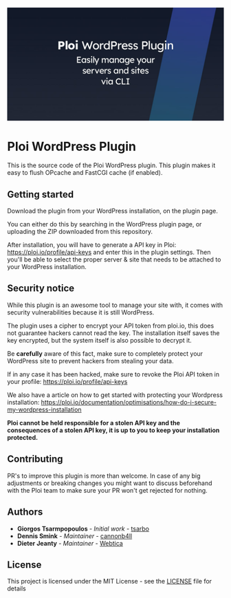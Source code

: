 ![](screenshots/wordpress-plugin-banner.jpg)

# Ploi WordPress Plugin

This is the source code of the Ploi WordPress plugin. This plugin makes it easy to flush OPcache and FastCGI cache (if enabled).

## Getting started

Download the plugin from your WordPress installation, on the plugin page.

You can either do this by searching in the WordPress plugin page, or uploading the ZIP downloaded from this repository.

After installation, you will have to generate a API key in Ploi: https://ploi.io/profile/api-keys and enter this in the
plugin settings. Then you'll be able to select the proper server & site that needs to be attached to your WordPress installation.

## Security notice

While this plugin is an awesome tool to manage your site with, it comes with security vulnerabilities because it is still WordPress.

The plugin uses a cipher to encrypt your API token from ploi.io, this does not guarantee hackers cannot read the key. The installation itself
saves the key encrypted, but the system itself is also possible to decrypt it.

Be **carefully** aware of this fact, make sure to completely protect your WordPress site to prevent hackers from stealing your data.

If in any case it has been hacked, make sure to revoke the Ploi API token in your profile: https://ploi.io/profile/api-keys

We also have a article on how to get started with protecting your Wordpress installation: https://ploi.io/documentation/optimisations/how-do-i-secure-my-wordpress-installation

**Ploi cannot be held responsible for a stolen API key and the consequences of a stolen API key, it is up to you to keep your installation protected.**

## Contributing
PR's to improve this plugin is more than welcome. In case of any big adjustments or breaking changes you might want to discuss
beforehand with the Ploi team to make sure your PR won't get rejected for nothing.

## Authors
* **Giorgos Tsarmpopoulos** - *Initial work* - [tsarbo](https://github.com/tsarbo)
* **Dennis Smink** - *Maintainer* - [cannonb4ll](https://github.com/cannonb4ll)
* **Dieter Jeanty** - *Maintainer* - [Webtica](https://github.com/Webtica)

## License
This project is licensed under the MIT License - see the [LICENSE](https://github.com/ploi-deploy/ploi-wordpress-plugin/blob/master/LICENSE) file for details
